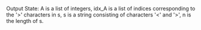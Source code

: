 Output State: A is a list of integers, idx_A is a list of indices corresponding to the '>' characters in s, s is a string consisting of characters '<' and '>', n is the length of s.